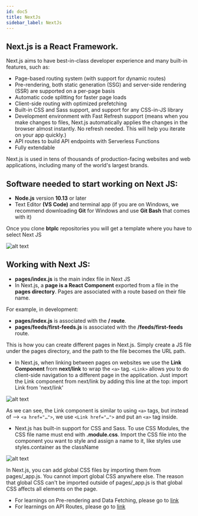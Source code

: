 ```yaml
---
id: doc5
title: NextJs 
sidebar_label: NextJs
---
```


## Next.js is a React Framework.

Next.js aims to have best-in-class developer experience and many built-in features, such as:

*	Page-based routing system (with support for dynamic routes)
*	Pre-rendering, both static generation (SSG) and server-side rendering (SSR) are supported on a per-page basis
*	Automatic code splitting for faster page loads
*	Client-side routing with optimized prefetching
*	Built-in CSS and Sass support, and support for any CSS-in-JS library
*	Development environment with Fast Refresh support (means when you make changes to files, Next.js automatically applies the changes in the browser almost instantly. No refresh needed. This will help you iterate on your app quickly.)
*	API routes to build API endpoints with Serverless Functions
*	Fully extendable

Next.js is used in tens of thousands of production-facing websites and web applications, including many of the world's largest brands.

## Software needed to start working on Next JS:

*	**Node.js** version **10.13** or later
*	Text Editor **(VS Code)** and terminal app (if you are on Windows, we recommend downloading **Git** for Windows and use **Git Bash** that comes with it)

Once you clone **btplc** repositories you will get a template where you have to select Next JS

![alt text](/img/picture1.png)
 
## Working with Next JS:

*	**pages/index.js** is the main index file in Next JS
*	In Next.js, a **page is a React Component** exported from a file in the **pages directory**.
Pages are associated with a route based on their file name. 

For example, in development:

* **pages/index.js** is associated with the **/ route**.
*	**pages/feeds/first-feeds.js** is associated with the **/feeds/first-feeds** route.

This is how you can create different pages in Next.js.
Simply create a JS file under the pages directory, and the path to the file becomes the URL path.

*	In Next.js, when linking between pages on websites we use the **Link Component** from **next/link** to wrap the `<a>` tag. 
`<Link>` allows you to do client-side navigation to a different page in the application.
Just import the Link component from next/link by adding this line at the top:
import Link from 'next/link'

![alt text](/img/picture2.png)

As we can see, the Link component is similar to using `<a>` tags, but instead of  -->
`<a href="…">`, we use `<Link href="…">` and put an `<a>` tag inside.

*	Next.js has built-in support for CSS and Sass.
To use CSS Modules, the CSS file name must end with **.module.css**.
Import the CSS file into the component you want to style and assign a name to it, like styles
use styles.container as the className

![alt text](/img/picture3.png)
 
In Next.js, you can add global CSS files by importing them from pages/_app.js. You cannot import global CSS anywhere else.
The reason that global CSS can't be imported outside of pages/_app.js is that global CSS affects all elements on the page.

*	For learnings on Pre-rendering and Data Fetching, please go to [link](https://nextjs.org/learn/basics/data-fetching)
*	For learnings on API Routes, please go to [link](https://nextjs.org/learn/basics/api-routes)